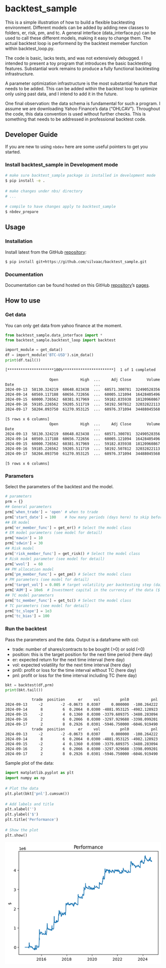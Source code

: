 # backtest_sample


<!-- WARNING: THIS FILE WAS AUTOGENERATED! DO NOT EDIT! -->

This is a simple illustration of how to build a flexible backtesting
environment. Different models can be added by adding new classes to
folders, er, risk, pm, and tc. A general interface (data_interface.py)
can be used to call these different models, making it easy to change
them. The actual backtest loop is performend by the backtest memeber
function within backtest_loop.py.

The code is basic, lacks tests, and was not extensively debugged. I
intended to present a toy program that introduces the basic backtesting
features. Substantial work remains to produce a fully functional
backtesting infrastructure.

A parameter optimization infrastructure is the most substantial feature
that needs to be added. This can be added within the backtest loop to
optimize only using past data, and I intend to add it in the future.

One final observation: the data schema is fundamental for such a
program. I assume we are downloading Yahoo Finance’s data (“OHLCAV”).
Throughout the code, this data convention is used without further
checks. This is something that needs to be addressed in professional
backtest code.

## Developer Guide

If you are new to using `nbdev` here are some useful pointers to get you
started.

### Install backtest_sample in Development mode

``` sh
# make sure backtest_sample package is installed in development mode
$ pip install -e .

# make changes under nbs/ directory
# ...

# compile to have changes apply to backtest_sample
$ nbdev_prepare
```

## Usage

### Installation

Install latest from the GitHub
[repository](https://github.com/silvaac/backtest_sample):

``` sh
$ pip install git+https://github.com/silvaac/backtest_sample.git
```

### Documentation

Documentation can be found hosted on this GitHub
[repository](https://github.com/silvaac/backtest_sample)’s
[pages](https://www.idatafactory.com/backtest_sample/).

## How to use

### Get data

You can only get data from yahoo finance at the moment.

``` python
from backtest_sample.data_interface import *
from backtest_sample.backtest_loop import backtest
```

``` python
import_module = get_data()
df = import_module('BTC-USD').sim_data()
print(df.tail())
```

    [*********************100%***********************]  1 of 1 completed

                        Open          High  ...     Adj Close       Volume
    Date                                    ...                           
    2024-09-13  58130.324219  60648.023438  ...  60571.300781  32490528356
    2024-09-14  60569.117188  60656.722656  ...  60005.121094  16428405496
    2024-09-15  60000.726562  60381.917969  ...  59182.835938  18120960867
    2024-09-16  59185.226562  59205.511719  ...  58192.507812  32032822113
    2024-09-17  58204.093750  61270.953125  ...  60976.371094  34488045568

    [5 rows x 6 columns]
                        Open          High  ...     Adj Close       Volume
    Date                                    ...                           
    2024-09-13  58130.324219  60648.023438  ...  60571.300781  32490528356
    2024-09-14  60569.117188  60656.722656  ...  60005.121094  16428405496
    2024-09-15  60000.726562  60381.917969  ...  59182.835938  18120960867
    2024-09-16  59185.226562  59205.511719  ...  58192.507812  32032822113
    2024-09-17  58204.093750  61270.953125  ...  60976.371094  34488045568

    [5 rows x 6 columns]

### Parameters

Select the parameters of the backtest and the model.

``` python
# parameters
prm = {}
## General parameters
prm['when_trade'] = 'open' # when to trade
prm['start_date'] = 100    # how many periods (days here) to skip before trading
## ER model
prm['er_member_func'] = get_er() # Select the model class
# ER model parameters (see model for detail)
prm['mawin'] = 10
prm['sdwin'] = 30
## Risk model
prm['risk_member_func'] = get_risk() # Select the model class
# Risk model parameter (see model for detail)
prm['wvol']  = 60
## PM allocation model
prm['pm_member_func'] = get_pm() # Select the model class
# PM parameters (see model for detail)
prm['target_vol'] = 0.005 # target volatility per backtesting step (daily here)
prm['AUM'] = 10e6  # Investment capital in the currency of the data ($ here)
## TC model parameters
prm['tc_member_func'] = get_tc() # Select the model class
# TC parameters (see model for detail)
prm['tc_slope'] = 1e3
prm['tc_bias'] = 100
```

### Run the backtest

Pass the parameters and the data. Output is a dataframe with col:

- trade: number of shares/contracts to be bought (\>0) or sold (\<0)
- position: this is the target position for the next time period (here
  day)
- er: expected return for the next time interval (here day)
- vol: expected volatility for the next time interval (here day)
- pnl0: profit or loss for the time interval without TC (here day)
- pnl: profit or loss for the time interval including TC (here day)

``` python
bkt = backtest(df,prm)
print(bkt.tail())
```

                trade  position      er     vol         pnl0          pnl
    2024-09-13     -2        -2 -0.0673  0.0307     0.000000  -100.264222
    2024-09-14      8         6  0.2064  0.0300 -4881.953125 -4982.128923
    2024-09-15     -2         4  0.1360  0.0300 -3379.609375 -3480.283094
    2024-09-16      2         6  0.2066  0.0300 -3297.929688 -3398.099201
    2024-09-17      2         8  0.2926  0.0301 -5946.750000 -6046.919490
                trade  position      er     vol         pnl0          pnl
    2024-09-13     -2        -2 -0.0673  0.0307     0.000000  -100.264222
    2024-09-14      8         6  0.2064  0.0300 -4881.953125 -4982.128923
    2024-09-15     -2         4  0.1360  0.0300 -3379.609375 -3480.283094
    2024-09-16      2         6  0.2066  0.0300 -3297.929688 -3398.099201
    2024-09-17      2         8  0.2926  0.0301 -5946.750000 -6046.919490

Sample plot of the data:

``` python
import matplotlib.pyplot as plt
import numpy as np

# Plot the data
plt.plot(bkt['pnl'].cumsum())

# Add labels and title
plt.xlabel('')
plt.ylabel('$')
plt.title('Performance')

# Show the plot
plt.show()
```

![](index_files/figure-commonmark/cell-6-output-1.png)
